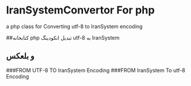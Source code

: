 # IranSystemConvertor For php
a php class for Converting utf-8 to IranSystem encoding

##کتابخانه php  تبدیل انکودینگ utf-8 به IranSystem
## و بلعکس

###FROM UTF-8 TO IranSystem Encoding
###FROM IranSystem To utf-8 Encoding
